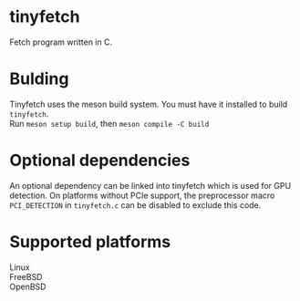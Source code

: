 # tinyfetch
Fetch program written in C.
# Bulding
Tinyfetch uses the meson build system. You must have it installed to build `tinyfetch`.<br>
Run `meson setup build`, then `meson compile -C build`
# Optional dependencies
An optional dependency can be linked into tinyfetch which is used for GPU detection. On platforms without PCIe support, the preprocessor macro `PCI_DETECTION` in `tinyfetch.c` can be disabled to exclude this code.<br>
# Supported platforms
Linux<br>
FreeBSD<br>
OpenBSD
